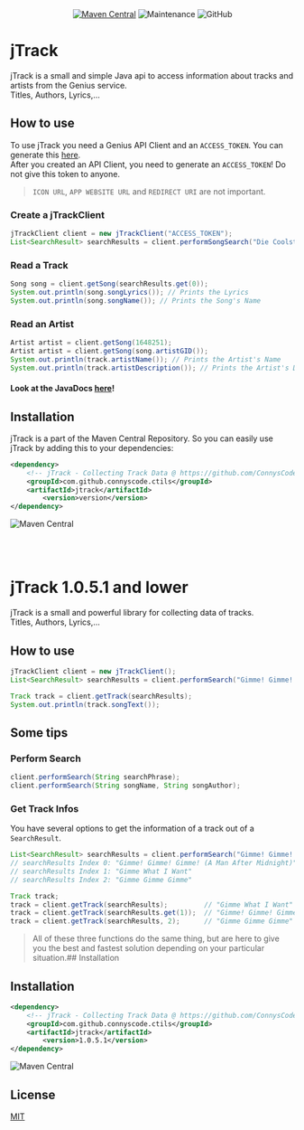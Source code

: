 
<div align="center">
<a href="https://search.maven.org/search?q=g:com.github.connyscode.ctils"><img alt="Maven Central" src="https://img.shields.io/maven-central/v/com.github.connyscode.ctils/jtrack?style=for-the-badge"></a>
    <img alt="Maintenance" src="https://img.shields.io/maintenance/yes/2020?style=for-the-badge">
<img alt="GitHub" src="https://img.shields.io/github/license/connyscode/jtrack?style=for-the-badge">
</div>

# jTrack

jTrack is a small and simple Java api to access information about tracks and artists from the Genius service.<br>
Titles, Authors, Lyrics,...


## How to use
To use jTrack you need a Genius API Client and an ``ACCESS_TOKEN``. You can generate this [here](https://genius.com/api-clients/new).<br>
After you created an API Client, you need to generate an ``ACCESS_TOKEN``! Do not give this token to anyone.
> ``ICON URL``, ``APP WEBSITE URL`` and ``REDIRECT URI`` are not important.
### Create a jTrackClient
```Java
jTrackClient client = new jTrackClient("ACCESS_TOKEN");
List<SearchResult> searchResults = client.performSongSearch("Die Coolsten!");
```

### Read a Track
```Java
Song song = client.getSong(searchResults.get(0));
System.out.println(song.songLyrics()); // Prints the Lyrics
System.out.println(song.songName()); // Prints the Song's Name
```

### Read an Artist
```Java
Artist artist = client.getSong(1648251);
Artist artist = client.getSong(song.artistGID());
System.out.println(track.artistName()); // Prints the Artist's Name
System.out.println(track.artistDescription()); // Prints the Artist's Description
```

#### Look at the JavaDocs <a href="https://connyscode.github.io/jTrack/">here</a>!

## Installation

jTrack is a part of the Maven Central Repository. So you can easily use jTrack by adding this to your dependencies:

```xml
<dependency>
    <!-- jTrack - Collecting Track Data @ https://github.com/ConnysCode/jTrack -->
    <groupId>com.github.connyscode.ctils</groupId>
    <artifactId>jtrack</artifactId>
        <version>version</version>
</dependency>
```
![Maven Central](https://img.shields.io/maven-central/v/com.github.connyscode.ctils/jtrack)

<br><br>

# jTrack 1.0.5.1 and lower

jTrack is a small and powerful library for collecting data of tracks.  
Titles, Authors, Lyrics,...


## How to use

```Java
jTrackClient client = new jTrackClient();
List<SearchResult> searchResults = client.performSearch("Gimme! Gimme! Gimme!");

Track track = client.getTrack(searchResults);
System.out.println(track.songText());
```


## Some tips
### Perform Search
```java
client.performSearch(String searchPhrase);
client.performSearch(String songName, String songAuthor);
```


### Get Track Infos
You have several options to get the information of a track out of a ``SearchResult``.
```java
List<SearchResult> searchResults = client.performSearch("Gimme! Gimme! Gimme!");
// searchResults Index 0: "Gimme! Gimme! Gimme! (A Man After Midnight)"
// searchResults Index 1: "Gimme What I Want"
// searchResults Index 2: "Gimme Gimme Gimme"

Track track;
track = client.getTrack(searchResults);         // "Gimme What I Want"
track = client.getTrack(searchResults.get(1));  // "Gimme! Gimme! Gimme! (A Man After Midnight)"
track = client.getTrack(searchResults, 2);      // "Gimme Gimme Gimme"
```
> All of these three functions do the same thing, but are here to give you the best and fastest solution depending on your particular situation.## Installation

## Installation

```xml
<dependency>
    <!-- jTrack - Collecting Track Data @ https://github.com/ConnysCode/jTrack -->
    <groupId>com.github.connyscode.ctils</groupId>
    <artifactId>jtrack</artifactId>
        <version>1.0.5.1</version>
</dependency>
```
![Maven Central](https://img.shields.io/maven-central/v/com.github.connyscode.ctils/jtrack)
## License
[MIT](https://choosealicense.com/licenses/mit/)
